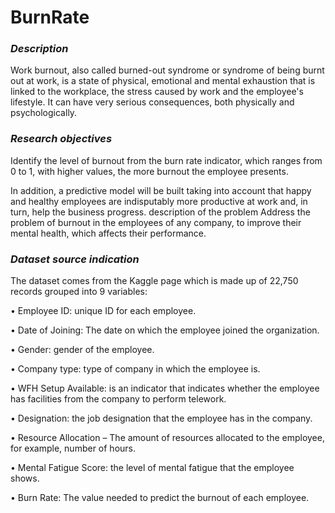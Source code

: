 # BurnRate

### *Description*

Work burnout, also called burned-out syndrome or syndrome of being burnt out at work, is a state of physical, emotional and mental exhaustion that is linked to the workplace, the stress caused by work and the employee's lifestyle. It can have very serious consequences, both physically and psychologically.

### *Research objectives*
Identify the level of burnout from the burn rate indicator, which ranges from 0 to 1, with higher values, the more burnout the employee presents.
 

In addition, a predictive model will be built taking into account that happy and healthy employees are indisputably more productive at work and, in turn, help the business progress.
description of the problem
Address the problem of burnout in the employees of any company, to improve their mental health, which affects their performance.

### *Dataset source indication*

The dataset comes from the Kaggle page which is made up of 22,750 records grouped into 9 variables:

• Employee ID: unique ID for each employee.

• Date of Joining: The date on which the employee joined the organization.

• Gender: gender of the employee.

• Company type: type of company in which the employee is.

• WFH Setup Available: is an indicator that indicates whether the employee has facilities from the company to perform telework.

• Designation: the job designation that the employee has in the company.

• Resource Allocation – The amount of resources allocated to the employee, for example, number of hours.

• Mental Fatigue Score: the level of mental fatigue that the employee shows.

• Burn Rate: The value needed to predict the burnout of each employee.
